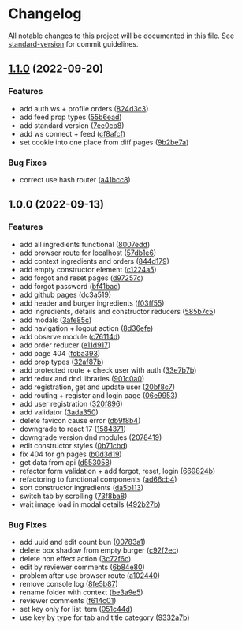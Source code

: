 # Changelog

All notable changes to this project will be documented in this file. See [standard-version](https://github.com/conventional-changelog/standard-version) for commit guidelines.

## [1.1.0](https://github.com/AlexanderStreltsov/react-burger/compare/v1.0.0...v1.1.0) (2022-09-20)


### Features

* add auth ws + profile orders ([824d3c3](https://github.com/AlexanderStreltsov/react-burger/commit/824d3c35ef3a1ec9c4523ee56565ccc0fec6ef90))
* add feed prop types ([55b6ead](https://github.com/AlexanderStreltsov/react-burger/commit/55b6eadb400943bdbaec051633eb7880240fd41f))
* add standard version ([7ee0cb8](https://github.com/AlexanderStreltsov/react-burger/commit/7ee0cb8255d1a4fd4a55fa508673c59f19a24057))
* add ws connect + feed ([cf8afcf](https://github.com/AlexanderStreltsov/react-burger/commit/cf8afcf9de207831bbd07b8e4cd666563335b34a))
* set cookie into one place from diff pages ([9b2be7a](https://github.com/AlexanderStreltsov/react-burger/commit/9b2be7a739a9b611504ffea5b246e6a91087c176))


### Bug Fixes

* correct use hash router ([a41bcc8](https://github.com/AlexanderStreltsov/react-burger/commit/a41bcc8fa1882786dd2b2481bdb5ee81812b2348))

## 1.0.0 (2022-09-13)


### Features

* add all ingredients functional ([8007edd](https://github.com/AlexanderStreltsov/react-burger/commit/8007edd5703803d56c388c97388c4699fcbb3af4))
* add browser route for localhost ([57db1e6](https://github.com/AlexanderStreltsov/react-burger/commit/57db1e6d8b4acc6fc993c7b16957f22d668c33f3))
* add context ingredients and orders ([844d179](https://github.com/AlexanderStreltsov/react-burger/commit/844d179e5d50ef45374824313aa2228b48cb3621))
* add empty constructor element ([c1224a5](https://github.com/AlexanderStreltsov/react-burger/commit/c1224a5398949d544d5162cba8d5a38485b2d8ed))
* add forgot and reset pages ([d97257c](https://github.com/AlexanderStreltsov/react-burger/commit/d97257cfc9684b9e10771adb2ad8c995738116d4))
* add forgot password ([bf41bad](https://github.com/AlexanderStreltsov/react-burger/commit/bf41bad3ce87a43ca4c68370462d3d58bd719520))
* add github pages ([dc3a519](https://github.com/AlexanderStreltsov/react-burger/commit/dc3a519f75a5ac58b776631fec66d6552e097776))
* add header and burger ingredients ([f03ff55](https://github.com/AlexanderStreltsov/react-burger/commit/f03ff55314ba0f6f62bd9f498ff99729ad0580da))
* add ingredients, details and constructor reducers ([585b7c5](https://github.com/AlexanderStreltsov/react-burger/commit/585b7c5949031181d4907e7e5f6587022e15d0c8))
* add modals ([3afe85c](https://github.com/AlexanderStreltsov/react-burger/commit/3afe85c1556433b12ba956bf2a90866ad8cc6004))
* add navigation + logout action ([8d36efe](https://github.com/AlexanderStreltsov/react-burger/commit/8d36efe02894bbae74d118689af264bbf2fdc008))
* add observe module ([c76114d](https://github.com/AlexanderStreltsov/react-burger/commit/c76114d7523a9a6cecac1900ac147aa411468bf4))
* add order reducer ([e11d917](https://github.com/AlexanderStreltsov/react-burger/commit/e11d917c0bbd57ca1a12a63190f261fa1bdb3f85))
* add page 404 ([fcba393](https://github.com/AlexanderStreltsov/react-burger/commit/fcba393198c958e473648cc2371aabe5a332b815))
* add prop types ([32af87b](https://github.com/AlexanderStreltsov/react-burger/commit/32af87b6c4fd5e085e4fcf1e746c28dba6eb5d7b))
* add protected route + check user with auth ([33e7b7b](https://github.com/AlexanderStreltsov/react-burger/commit/33e7b7b850c89632390da418bc71c8bfc87e0a19))
* add redux and dnd libraries ([901c0a0](https://github.com/AlexanderStreltsov/react-burger/commit/901c0a0636a3868d9216de469e19a86c9006d180))
* add registration, get and update user ([20bf8c7](https://github.com/AlexanderStreltsov/react-burger/commit/20bf8c7e9a04abe9f42f5fb308ddba2971d51c13))
* add routing + register and login page ([06e9953](https://github.com/AlexanderStreltsov/react-burger/commit/06e99533ac6076e3206d7fb080db95bdf453a0d9))
* add user registration ([320f896](https://github.com/AlexanderStreltsov/react-burger/commit/320f8965377cebd97583f53ccea7aa2e13d24197))
* add validator ([3ada350](https://github.com/AlexanderStreltsov/react-burger/commit/3ada350b8dc457dc782fccdb64595c0bc12fba78))
* delete favicon cause error ([db9f8b4](https://github.com/AlexanderStreltsov/react-burger/commit/db9f8b41fbc5333544707dde355e8af5780795a9))
* downgrade to react 17 ([1584371](https://github.com/AlexanderStreltsov/react-burger/commit/15843712df85eefd6ce00cf90b054feddd18ffe6))
* downgrade version dnd modules ([2078419](https://github.com/AlexanderStreltsov/react-burger/commit/2078419839ccf4c8e1d1821af3dfcf4e124798d1))
* edit constructor styles ([0b71cbd](https://github.com/AlexanderStreltsov/react-burger/commit/0b71cbd30f852341293dc2d9306ebf6c75e7a0e7))
* fix 404 for gh pages ([b0d3d19](https://github.com/AlexanderStreltsov/react-burger/commit/b0d3d19deaa46da38d28538e46367deede14b240))
* get data from api ([d553058](https://github.com/AlexanderStreltsov/react-burger/commit/d553058327c798f29c3062778beb1c088d6c46d6))
* refactor form validation + add forgot, reset, login ([669824b](https://github.com/AlexanderStreltsov/react-burger/commit/669824b3ca985fade0a15d6a78dbe90dcc200eca))
* refactoring to functional components ([ad66cb4](https://github.com/AlexanderStreltsov/react-burger/commit/ad66cb4c982226957fc0236e6e6c242e503bd81e))
* sort constructor ingredients ([da5b113](https://github.com/AlexanderStreltsov/react-burger/commit/da5b1134fc5cbda016b644719e15df0faacb13c1))
* switch tab by scrolling ([73f8ba8](https://github.com/AlexanderStreltsov/react-burger/commit/73f8ba8a5878d8160c8d613a4ad31dddf9c5bf37))
* wait image load in modal details ([492b27b](https://github.com/AlexanderStreltsov/react-burger/commit/492b27bfd46d0749e6379730ebea26534fe5b03a))


### Bug Fixes

* add uuid and edit count bun ([00783a1](https://github.com/AlexanderStreltsov/react-burger/commit/00783a166582c0fd7ec586335f501457963b37d0))
* delete box shadow from empty burger ([c92f2ec](https://github.com/AlexanderStreltsov/react-burger/commit/c92f2ec7ced54a6e615438d9c13802b6330640f2))
* delete non effect action ([3c72f6c](https://github.com/AlexanderStreltsov/react-burger/commit/3c72f6c8bd8eb8b4b8abd1fcf068596965d54afd))
* edit by reviewer comments ([6b84e80](https://github.com/AlexanderStreltsov/react-burger/commit/6b84e806b55d6f08e6925dc411a859a5a48ac274))
* problem after use browser route ([a102440](https://github.com/AlexanderStreltsov/react-burger/commit/a102440517dfb9a7f7c59504cf0bf99c3ab0720a))
* remove console log ([8fe5b87](https://github.com/AlexanderStreltsov/react-burger/commit/8fe5b87153eecd3062551419e49deb59115730e9))
* rename folder with context ([be3a9e5](https://github.com/AlexanderStreltsov/react-burger/commit/be3a9e53c4e8e8016ab380c910999ae4c589dd79))
* reviewer comments ([f614c01](https://github.com/AlexanderStreltsov/react-burger/commit/f614c010854b7694654593036c11d3191fcd8119))
* set key only for list item ([051c44d](https://github.com/AlexanderStreltsov/react-burger/commit/051c44dfc22dc349d6dffc346b733fce64a851cc))
* use key by type for tab and title category ([9332a7b](https://github.com/AlexanderStreltsov/react-burger/commit/9332a7b5cf10a1c33d483627c16611883eac2beb))
